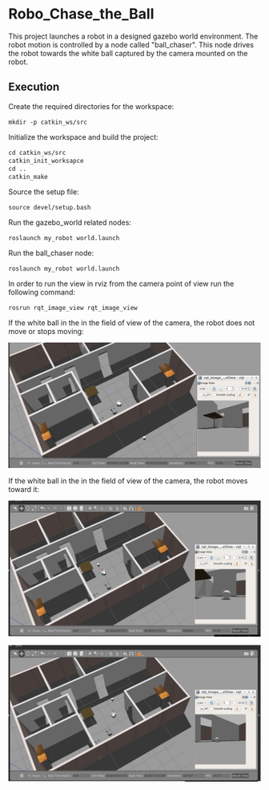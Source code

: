 # Robo_Chase_the_Ball

This project launches a robot in a designed gazebo world environment. The robot motion is controlled by a node called 
"ball_chaser". This node drives the robot towards the white ball captured by the camera mounted on the robot. 

## Execution
Create the required directories for the workspace:
```
mkdir -p catkin_ws/src
```
Initialize the workspace and build the project:
```
cd catkin_ws/src
catkin_init_worksapce
cd ..
catkin_make
```
Source the setup file:
```
source devel/setup.bash
```
Run the gazebo_world related nodes:
```
roslaunch my_robot world.launch
```
Run the ball_chaser node:
```
roslaunch my_robot world.launch 
```
In order to run the view in rviz from the camera point of view run the following command:
```
rosrun rqt_image_view rqt_image_view
```

If the white ball in the in the field of view of the camera, the robot does not move or stops moving:

![](https://github.com/shmousavi65/Robo_Chase_the_Ball/blob/master/Capture1.PNG)

If the white ball in the in the field of view of the camera, the robot moves toward it:

![](https://github.com/shmousavi65/Robo_Chase_the_Ball/blob/master/Capture2.PNG)

![](https://github.com/shmousavi65/Robo_Chase_the_Ball/blob/master/Capture3.PNG)
